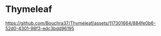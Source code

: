 # Thymeleaf
https://github.com/Bouchra37/Thymeleaf/assets/117301664/884fe0b6-52d0-4301-98f3-edc3bdd96195
